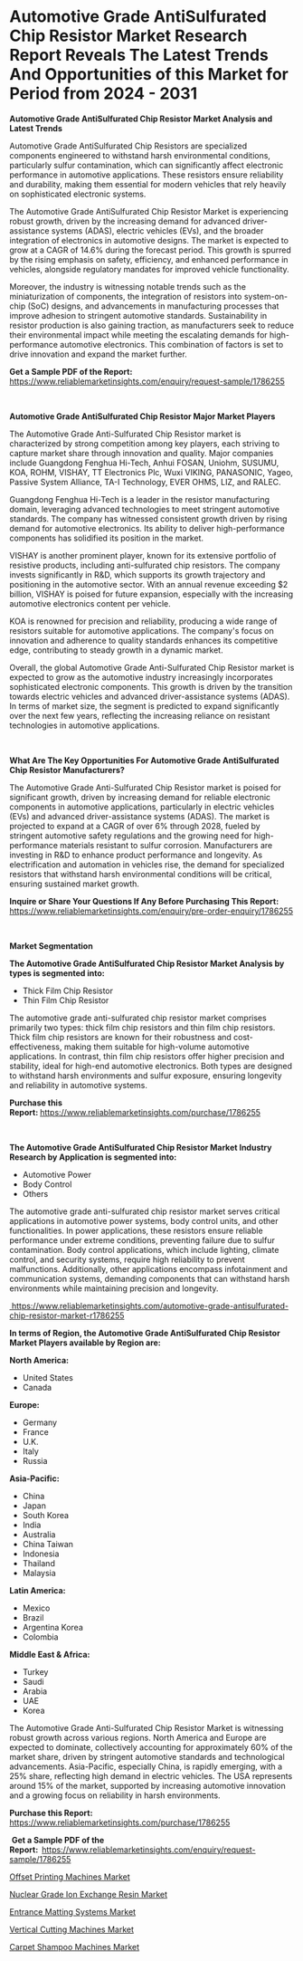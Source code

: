 <p><h1>Automotive Grade AntiSulfurated Chip Resistor Market Research Report Reveals The Latest Trends And Opportunities of this Market for Period from 2024 - 2031</h1></p><p><strong>Automotive Grade AntiSulfurated Chip Resistor Market Analysis and Latest Trends</strong></p>
<p><p>Automotive Grade AntiSulfurated Chip Resistors are specialized components engineered to withstand harsh environmental conditions, particularly sulfur contamination, which can significantly affect electronic performance in automotive applications. These resistors ensure reliability and durability, making them essential for modern vehicles that rely heavily on sophisticated electronic systems.</p><p>The Automotive Grade AntiSulfurated Chip Resistor Market is experiencing robust growth, driven by the increasing demand for advanced driver-assistance systems (ADAS), electric vehicles (EVs), and the broader integration of electronics in automotive designs. The market is expected to grow at a CAGR of 14.6% during the forecast period. This growth is spurred by the rising emphasis on safety, efficiency, and enhanced performance in vehicles, alongside regulatory mandates for improved vehicle functionality.</p><p>Moreover, the industry is witnessing notable trends such as the miniaturization of components, the integration of resistors into system-on-chip (SoC) designs, and advancements in manufacturing processes that improve adhesion to stringent automotive standards. Sustainability in resistor production is also gaining traction, as manufacturers seek to reduce their environmental impact while meeting the escalating demands for high-performance automotive electronics. This combination of factors is set to drive innovation and expand the market further.</p></p>
<p><strong>Get a Sample PDF of the Report:&nbsp;</strong> <a href="https://www.reliablemarketinsights.com/enquiry/request-sample/1786255?utm_campaign=1197&utm_medium=2&utm_source=Github&utm_content=ia&utm_term=09102024&utm_id=automotive-grade-antisulfurated-chip-resistor">https://www.reliablemarketinsights.com/enquiry/request-sample/1786255</a></p>
<p>&nbsp;</p>
<p><strong>Automotive Grade AntiSulfurated Chip Resistor Major Market Players</strong></p>
<p><p>The Automotive Grade Anti-Sulfurated Chip Resistor market is characterized by strong competition among key players, each striving to capture market share through innovation and quality. Major companies include Guangdong Fenghua Hi-Tech, Anhui FOSAN, Uniohm, SUSUMU, KOA, ROHM, VISHAY, TT Electronics Plc, Wuxi VIKING, PANASONIC, Yageo, Passive System Alliance, TA-I Technology, EVER OHMS, LIZ, and RALEC.</p><p>Guangdong Fenghua Hi-Tech is a leader in the resistor manufacturing domain, leveraging advanced technologies to meet stringent automotive standards. The company has witnessed consistent growth driven by rising demand for automotive electronics. Its ability to deliver high-performance components has solidified its position in the market.</p><p>VISHAY is another prominent player, known for its extensive portfolio of resistive products, including anti-sulfurated chip resistors. The company invests significantly in R&D, which supports its growth trajectory and positioning in the automotive sector. With an annual revenue exceeding $2 billion, VISHAY is poised for future expansion, especially with the increasing automotive electronics content per vehicle.</p><p>KOA is renowned for precision and reliability, producing a wide range of resistors suitable for automotive applications. The company's focus on innovation and adherence to quality standards enhances its competitive edge, contributing to steady growth in a dynamic market.</p><p>Overall, the global Automotive Grade Anti-Sulfurated Chip Resistor market is expected to grow as the automotive industry increasingly incorporates sophisticated electronic components. This growth is driven by the transition towards electric vehicles and advanced driver-assistance systems (ADAS). In terms of market size, the segment is predicted to expand significantly over the next few years, reflecting the increasing reliance on resistant technologies in automotive applications.</p></p>
<p>&nbsp;</p>
<p><strong>What Are The Key Opportunities For Automotive Grade AntiSulfurated Chip Resistor Manufacturers?</strong></p>
<p><p>The Automotive Grade Anti-Sulfurated Chip Resistor market is poised for significant growth, driven by increasing demand for reliable electronic components in automotive applications, particularly in electric vehicles (EVs) and advanced driver-assistance systems (ADAS). The market is projected to expand at a CAGR of over 6% through 2028, fueled by stringent automotive safety regulations and the growing need for high-performance materials resistant to sulfur corrosion. Manufacturers are investing in R&D to enhance product performance and longevity. As electrification and automation in vehicles rise, the demand for specialized resistors that withstand harsh environmental conditions will be critical, ensuring sustained market growth.</p></p>
<p><strong>Inquire or Share Your Questions If Any Before Purchasing This Report:</strong> <a href="https://www.reliablemarketinsights.com/enquiry/pre-order-enquiry/1786255?utm_campaign=1197&utm_medium=2&utm_source=Github&utm_content=ia&utm_term=09102024&utm_id=automotive-grade-antisulfurated-chip-resistor">https://www.reliablemarketinsights.com/enquiry/pre-order-enquiry/1786255</a></p>
<p>&nbsp;</p>
<p><strong>Market Segmentation</strong></p>
<p><strong>The Automotive Grade AntiSulfurated Chip Resistor Market Analysis by types is segmented into:</strong></p>
<p><ul><li>Thick Film Chip Resistor</li><li>Thin Film Chip Resistor</li></ul></p>
<p><p>The automotive grade anti-sulfurated chip resistor market comprises primarily two types: thick film chip resistors and thin film chip resistors. Thick film chip resistors are known for their robustness and cost-effectiveness, making them suitable for high-volume automotive applications. In contrast, thin film chip resistors offer higher precision and stability, ideal for high-end automotive electronics. Both types are designed to withstand harsh environments and sulfur exposure, ensuring longevity and reliability in automotive systems.</p></p>
<p><strong>Purchase this Report:&nbsp;</strong><a href="https://www.reliablemarketinsights.com/purchase/1786255?utm_campaign=1197&utm_medium=2&utm_source=Github&utm_content=ia&utm_term=09102024&utm_id=automotive-grade-antisulfurated-chip-resistor">https://www.reliablemarketinsights.com/purchase/1786255</a></p>
<p>&nbsp;</p>
<p><strong>The Automotive Grade AntiSulfurated Chip Resistor Market Industry Research by Application is segmented into:</strong></p>
<p><ul><li>Automotive Power</li><li>Body Control</li><li>Others</li></ul></p>
<p><p>The automotive grade anti-sulfurated chip resistor market serves critical applications in automotive power systems, body control units, and other functionalities. In power applications, these resistors ensure reliable performance under extreme conditions, preventing failure due to sulfur contamination. Body control applications, which include lighting, climate control, and security systems, require high reliability to prevent malfunctions. Additionally, other applications encompass infotainment and communication systems, demanding components that can withstand harsh environments while maintaining precision and longevity.</p></p>
<p><a href="https://www.reliablemarketinsights.com/automotive-grade-antisulfurated-chip-resistor-market-r1786255?utm_campaign=1197&utm_medium=2&utm_source=Github&utm_content=ia&utm_term=09102024&utm_id=automotive-grade-antisulfurated-chip-resistor">&nbsp;https://www.reliablemarketinsights.com/automotive-grade-antisulfurated-chip-resistor-market-r1786255</a></p>
<p><strong>In terms of Region, the Automotive Grade AntiSulfurated Chip Resistor Market Players available by Region are:</strong></p>
<p>
    <p> <strong> North America: </strong>
        <ul>
            <li>United States</li>
            <li>Canada</li>
        </ul>
        </p> 
    <p> <strong> Europe: </strong>
        <ul>
            <li>Germany</li>
            <li>France</li>
            <li>U.K.</li>
            <li>Italy</li>
            <li>Russia</li>
        </ul>
        </p> 
    <p> <strong> Asia-Pacific: </strong>
        <ul>
            <li>China</li>
            <li>Japan</li>
            <li>South Korea</li>
            <li>India</li>
            <li>Australia</li>
            <li>China Taiwan</li>
            <li>Indonesia</li>
            <li>Thailand</li>
            <li>Malaysia</li>
        </ul>
        </p> 
    <p> <strong> Latin America: </strong>
        <ul>
            <li>Mexico</li>
            <li>Brazil</li>
            <li>Argentina Korea</li>
            <li>Colombia</li>
        </ul>
        </p> 
    <p> <strong> Middle East & Africa: </strong>
        <ul>
            <li>Turkey</li>
            <li>Saudi</li>
            <li>Arabia</li>
            <li>UAE</li>
            <li>Korea</li>
        </ul>
    </p>
    </p>
<p><p>The Automotive Grade Anti-Sulfurated Chip Resistor Market is witnessing robust growth across various regions. North America and Europe are expected to dominate, collectively accounting for approximately 60% of the market share, driven by stringent automotive standards and technological advancements. Asia-Pacific, especially China, is rapidly emerging, with a 25% share, reflecting high demand in electric vehicles. The USA represents around 15% of the market, supported by increasing automotive innovation and a growing focus on reliability in harsh environments.</p></p>
<p><strong>Purchase this Report: </strong><a href="https://www.reliablemarketinsights.com/purchase/1786255?utm_campaign=1197&utm_medium=2&utm_source=Github&utm_content=ia&utm_term=09102024&utm_id=automotive-grade-antisulfurated-chip-resistor">https://www.reliablemarketinsights.com/purchase/1786255</a></p>
<p>&nbsp;<strong>Get a Sample PDF of the Report:&nbsp;&nbsp;</strong><a href="https://www.reliablemarketinsights.com/enquiry/request-sample/1786255?utm_campaign=1197&utm_medium=2&utm_source=Github&utm_content=ia&utm_term=09102024&utm_id=automotive-grade-antisulfurated-chip-resistor">https://www.reliablemarketinsights.com/enquiry/request-sample/1786255</a></p>
<p><strong></strong></p>
<p><p><a href="https://www.linkedin.com/pulse/why-should-you-invest-offset-printing-machines-market-pexze?trackingId=G0VbGX0DSE2rjTid3BpaRw%3D%3D&utm_campaign=1197&utm_medium=2&utm_source=Github&utm_content=ia&utm_term=09102024&utm_id=automotive-grade-antisulfurated-chip-resistor">Offset Printing Machines Market</a></p><p><a href="https://github.com/prosalinda88/Market-Research-Report-List-6/blob/main/nuclear-grade-ion-exchange-resin-market.md?utm_campaign=1197&utm_medium=2&utm_source=Github&utm_content=ia&utm_term=09102024&utm_id=automotive-grade-antisulfurated-chip-resistor">Nuclear Grade Ion Exchange Resin Market</a></p><p><a href="https://www.linkedin.com/pulse/global-entrance-matting-systems-market-focus-application-end-use-khtle?trackingId=MtU11jzqSvynRMIrvkJYkw%3D%3D&utm_campaign=1197&utm_medium=2&utm_source=Github&utm_content=ia&utm_term=09102024&utm_id=automotive-grade-antisulfurated-chip-resistor">Entrance Matting Systems Market</a></p><p><a href="https://www.linkedin.com/pulse/market-dynamics-future-trends-global-vertical-cutting-machines-w4haf?utm_campaign=1197&utm_medium=2&utm_source=Github&utm_content=ia&utm_term=09102024&utm_id=automotive-grade-antisulfurated-chip-resistor">Vertical Cutting Machines Market</a></p><p><a href="https://www.linkedin.com/pulse/role-carpet-shampoo-machines-market-applications-automotiveindustrialothers-85ebe?trackingId=RCOV0oCgRhGaiiQxSugVzw%3D%3D&utm_campaign=1197&utm_medium=2&utm_source=Github&utm_content=ia&utm_term=09102024&utm_id=automotive-grade-antisulfurated-chip-resistor">Carpet Shampoo Machines Market</a></p></p>